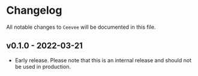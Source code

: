 # Changelog

All notable changes to `Ceevee` will be documented in this file.

## v0.1.0 - 2022-03-21

- Early release. Please note that this is an internal release and should not be used in production.
